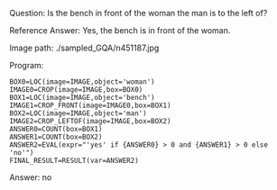 Question: Is the bench in front of the woman the man is to the left of?

Reference Answer: Yes, the bench is in front of the woman.

Image path: ./sampled_GQA/n451187.jpg

Program:

```
BOX0=LOC(image=IMAGE,object='woman')
IMAGE0=CROP(image=IMAGE,box=BOX0)
BOX1=LOC(image=IMAGE,object='bench')
IMAGE1=CROP_FRONT(image=IMAGE0,box=BOX1)
BOX2=LOC(image=IMAGE,object='man')
IMAGE2=CROP_LEFTOF(image=IMAGE,box=BOX2)
ANSWER0=COUNT(box=BOX1)
ANSWER1=COUNT(box=BOX2)
ANSWER2=EVAL(expr="'yes' if {ANSWER0} > 0 and {ANSWER1} > 0 else 'no'")
FINAL_RESULT=RESULT(var=ANSWER2)
```
Answer: no

